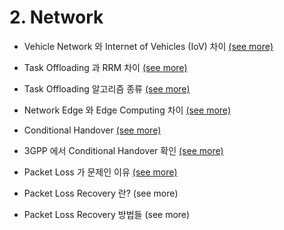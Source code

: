 # 2. Network



- Vehicle Network 와 Internet of Vehicles (IoV) 차이 [(see more)](2-1-vehicle.md)
- Task Offloading 과 RRM 차이 [(see more)](2-2-offrrm.md)
- Task Offloading 알고리즘 종류 [(see more)](2-3-offalgo.md)
- Network Edge 와 Edge Computing 차이 [(see more)](2-4-edge.md)
- Conditional Handover [(see more)](2-5-cho.md)
- 3GPP 에서 Conditional Handover 확인 [(see more)](2-6-3gppcho.md)

- Packet Loss 가 문제인 이유 [(see more)](2-7-loss.md)
- Packet Loss Recovery 란? (see more)
- Packet Loss Recovery 방법들 (see more)